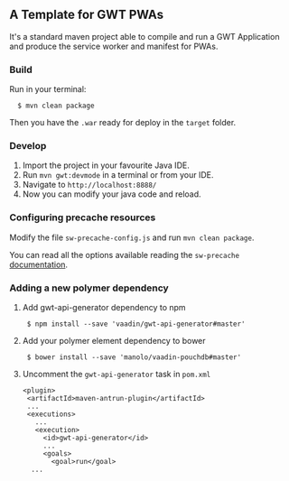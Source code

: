 ## A Template for GWT PWAs

It's a standard maven project able to compile and run a GWT Application and produce the service worker and manifest for PWAs.

### Build

Run in your terminal:

```
  $ mvn clean package
```

Then you have the `.war` ready for deploy in the `target` folder.


### Develop

1. Import the project in your favourite Java IDE.
2. Run `mvn gwt:devmode` in a terminal or from your IDE.
3. Navigate to `http://localhost:8888/`
4. Now you can modify your java code and reload.


### Configuring precache resources

Modify the file `sw-precache-config.js` and run `mvn clean package`.

You can read all the options available reading the `sw-precache` [documentation](https://github.com/GoogleChrome/sw-precache).


### Adding a new polymer dependency

1. Add gwt-api-generator dependency to npm

        $ npm install --save 'vaadin/gwt-api-generator#master'

2. Add your polymer element dependency to bower

        $ bower install --save 'manolo/vaadin-pouchdb#master'

3. Uncomment the `gwt-api-generator` task in `pom.xml`


       <plugin>
        <artifactId>maven-antrun-plugin</artifactId>
        ...
        <executions>
          ...
          <execution>
            <id>gwt-api-generator</id>
            ...
            <goals>
              <goal>run</goal>
         ...
